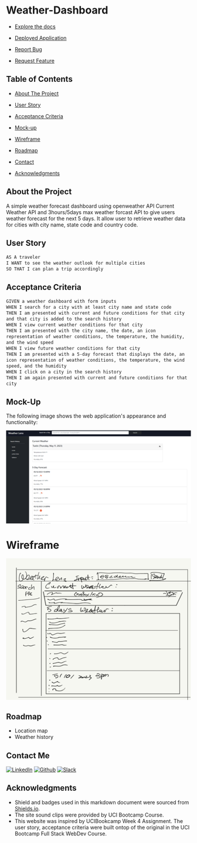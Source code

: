 # Weather-Dashboard

- [Explore the docs]( https://github.com/jenho-webdev/Weather-Dashboard)

- [Deployed Application](https://jenho-webdev.github.io/Weather-Dashboard)

- [Report Bug](https://github.com/jenho-webdev/Weather-Dashboard/issues/)

- [Request Feature](https://github.com/jenho-webdev/Weather-Dashboard/issues)

<!-- TABLE OF CONTENTS -->

## Table of Contents

- [About The Project](#about-the-project)

- [User Story](#user-story)

- [Acceptance Criteria](#acceptance-criteria)

- [Mock-up](#mock-up)

- [Wireframe](#wireframe)

- [Roadmap](#roadmap)

- [Contact](#contact-me)

- [Acknowledgments](#acknowledgments)

## About the Project

A simple weather forecast dashboard using openweather API Current Weather API and 3hours/5days max weather forcast API to give users weather forecast for the next 5 days.
It allow user to retrieve weather data for cities with city name, state code and country code.

## User Story

```
AS A traveler
I WANT to see the weather outlook for multiple cities
SO THAT I can plan a trip accordingly
```

## Acceptance Criteria

```
GIVEN a weather dashboard with form inputs
WHEN I search for a city with at least city name and state code
THEN I am presented with current and future conditions for that city and that city is added to the search history
WHEN I view current weather conditions for that city
THEN I am presented with the city name, the date, an icon representation of weather conditions, the temperature, the humidity, and the wind speed
WHEN I view future weather conditions for that city
THEN I am presented with a 5-day forecast that displays the date, an icon representation of weather conditions, the temperature, the wind speed, and the humidity
WHEN I click on a city in the search history
THEN I am again presented with current and future conditions for that city
```

## Mock-Up

The following image shows the web application's appearance and functionality:

![Mockup image](./assets/images/mockup.png)

# Wireframe

![wireframe picture.](./assets/images/wireframe.jpg)

## Roadmap

- Location map
- Weather history

## Contact Me

[![LinkedIn][linkedin-shield]](https://www.linkedin.com/in/jen-h-202a1723/)
[![Github][Github-shield]](https://github.com/jenho-webdev/Personal-Portfolio)
[![Slack][slack-shield]](https://jenworkspace-as73396.slack.com/archives/C052QLTJQHG)

## Acknowledgments

- Shield and badges used in this markdown document were sourced from [Shields.io](https://shields.io/).
- The site sound clips were provided by UCI Bootcamp Course.
- This website was inspired by UCIBookcamp Week 4 Assignment. The user story, acceptance criteria were built ontop of the original in the UCI Bootcamp Full Stack WebDev Course.

<!-- MARKDOWN LINKS & IMAGES -->

[linkedin-shield]: https://img.shields.io/badge/-LinkedIn-black.svg?style=for-the-badge&logo=linkedin&colorB=555
[Github-shield]:https://img.shields.io/badge/GitHub-100000?style=for-the-badge&logo=github&logoColor=white
[slack-shield]:https://img.shields.io/badge/Slack-4A154B?style=for-the-badge&logo=slack&logoColor=white

